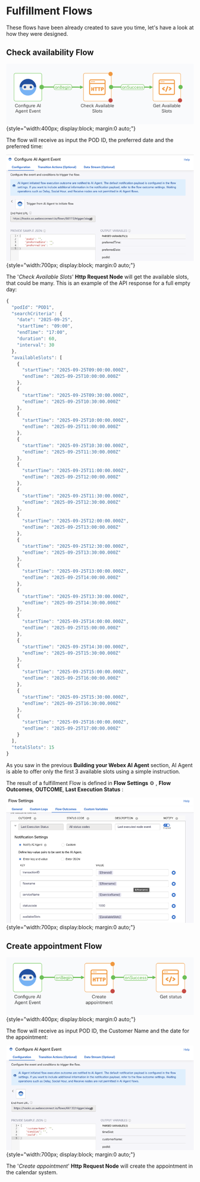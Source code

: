 # Fulfillment Flows

These flows have been already created to save you time, let's have a look at how they were designed.

## Check availability Flow

![Check availability fulfillment flow](images/check-avail-flow.png){style="width:400px; display:block; margin:0 auto;"}

The flow will receive as input the POD ID, the preferred date and the preferred time:

![Date sent to the flow](images/trigger-check-avail-flow.png){style="width:700px; display:block; margin:0 auto;"}

The '_Check Available Slots_' **Http Request Node** will get the available slots, that could be many. This is an example of the API response for a full empty day:

```js
{
  "podId": "POD1",
  "searchCriteria": {
    "date": "2025-09-25",
    "startTime": "09:00",
    "endTime": "17:00",
    "duration": 60,
    "interval": 30
  },
  "availableSlots": [
    {
      "startTime": "2025-09-25T09:00:00.000Z",
      "endTime": "2025-09-25T10:00:00.000Z"
    },
    {
      "startTime": "2025-09-25T09:30:00.000Z",
      "endTime": "2025-09-25T10:30:00.000Z"
    },
    {
      "startTime": "2025-09-25T10:00:00.000Z",
      "endTime": "2025-09-25T11:00:00.000Z"
    },
    {
      "startTime": "2025-09-25T10:30:00.000Z",
      "endTime": "2025-09-25T11:30:00.000Z"
    },
    {
      "startTime": "2025-09-25T11:00:00.000Z",
      "endTime": "2025-09-25T12:00:00.000Z"
    },
    {
      "startTime": "2025-09-25T11:30:00.000Z",
      "endTime": "2025-09-25T12:30:00.000Z"
    },
    {
      "startTime": "2025-09-25T12:00:00.000Z",
      "endTime": "2025-09-25T13:00:00.000Z"
    },
    {
      "startTime": "2025-09-25T12:30:00.000Z",
      "endTime": "2025-09-25T13:30:00.000Z"
    },
    {
      "startTime": "2025-09-25T13:00:00.000Z",
      "endTime": "2025-09-25T14:00:00.000Z"
    },
    {
      "startTime": "2025-09-25T13:30:00.000Z",
      "endTime": "2025-09-25T14:30:00.000Z"
    },
    {
      "startTime": "2025-09-25T14:00:00.000Z",
      "endTime": "2025-09-25T15:00:00.000Z"
    },
    {
      "startTime": "2025-09-25T14:30:00.000Z",
      "endTime": "2025-09-25T15:30:00.000Z"
    },
    {
      "startTime": "2025-09-25T15:00:00.000Z",
      "endTime": "2025-09-25T16:00:00.000Z"
    },
    {
      "startTime": "2025-09-25T15:30:00.000Z",
      "endTime": "2025-09-25T16:30:00.000Z"
    },
    {
      "startTime": "2025-09-25T16:00:00.000Z",
      "endTime": "2025-09-25T17:00:00.000Z"
    }
  ],
  "totalSlots": 15
}
```
As you saw in the previous **Building your Webex AI Agent** section, AI Agent is able to offer only the first 3 available slots using a simple instruction.

The result of a fulfillment Flow is defined in **Flow Settings** ⚙️ , **Flow Outcomes**, **OUTCOME**, **Last Execution Status** :

![Check availability Flow Outcome](images/check-avail-outcome.png){style="width:700px; display:block; margin:0 auto;"}


## Create appointment Flow

![Create appointment fulfillment Flow](images/create-app-flow.png){style="width:400px; display:block; margin:0 auto;"}

The flow will receive as input POD ID, the Customer Name and the date for the appointment:

![Date sent to the flow](images/trigger-create-app-flow.png){style="width:700px; display:block; margin:0 auto;"}

The '_Create appointment_' **Http Request Node** will create the appointment in the calendar system.